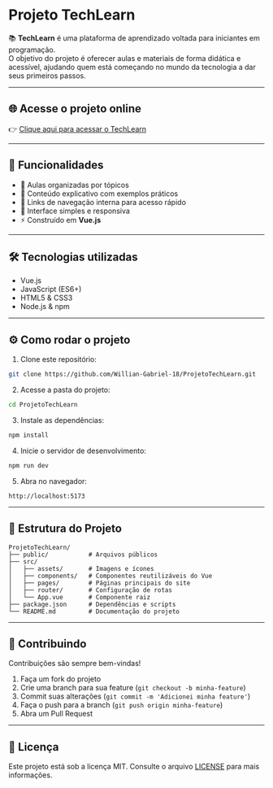 # Projeto TechLearn

📚 **TechLearn** é uma plataforma de aprendizado voltada para iniciantes em programação.  
O objetivo do projeto é oferecer aulas e materiais de forma didática e acessível, ajudando quem está começando no mundo da tecnologia a dar seus primeiros passos.

---

## 🌐 Acesse o projeto online

👉 [Clique aqui para acessar o TechLearn](https://projeto-tech-learn.vercel.app)

---

## 🚀 Funcionalidades

- 📖 Aulas organizadas por tópicos  
- 📝 Conteúdo explicativo com exemplos práticos  
- 🔗 Links de navegação interna para acesso rápido  
- 🎨 Interface simples e responsiva  
- ⚡ Construído em **Vue.js**

---

## 🛠️ Tecnologias utilizadas

- Vue.js  
- JavaScript (ES6+)  
- HTML5 & CSS3  
- Node.js & npm  

---

## ⚙️ Como rodar o projeto

1. Clone este repositório:

```bash
git clone https://github.com/Willian-Gabriel-18/ProjetoTechLearn.git
```

2. Acesse a pasta do projeto:

```bash
cd ProjetoTechLearn
```

3. Instale as dependências:

```bash
npm install
```

4. Inicie o servidor de desenvolvimento:

```bash
npm run dev
```

5. Abra no navegador:

```
http://localhost:5173
```

---

## 📂 Estrutura do Projeto

```
ProjetoTechLearn/
├── public/           # Arquivos públicos
├── src/
│   ├── assets/       # Imagens e ícones
│   ├── components/   # Componentes reutilizáveis do Vue
│   ├── pages/        # Páginas principais do site
│   ├── router/       # Configuração de rotas
│   └── App.vue       # Componente raiz
├── package.json      # Dependências e scripts
└── README.md         # Documentação do projeto
```

---

## 🤝 Contribuindo

Contribuições são sempre bem-vindas!  

1. Faça um fork do projeto  
2. Crie uma branch para sua feature (`git checkout -b minha-feature`)  
3. Commit suas alterações (`git commit -m 'Adicionei minha feature'`)  
4. Faça o push para a branch (`git push origin minha-feature`)  
5. Abra um Pull Request  

---

## 📄 Licença

Este projeto está sob a licença MIT. Consulte o arquivo [LICENSE](LICENSE) para mais informações.  